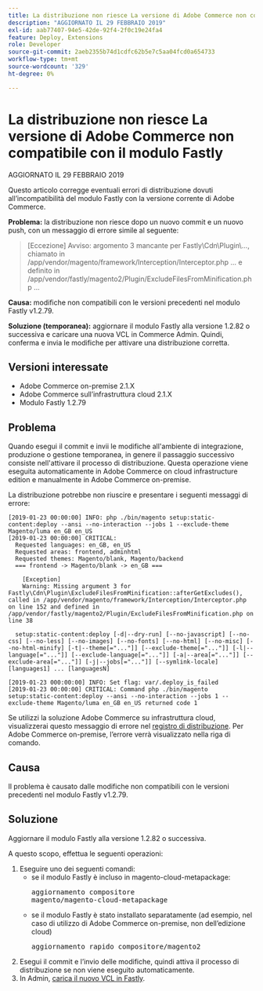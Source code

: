 ```yaml
---
title: La distribuzione non riesce La versione di Adobe Commerce non compatibile con il modulo Fastly
description: "AGGIORNATO IL 29 FEBBRAIO 2019"
exl-id: aab77407-94e5-42de-92f4-2f0c19e24fa4
feature: Deploy, Extensions
role: Developer
source-git-commit: 2aeb2355b74d1cdfc62b5e7c5aa04fcd0a654733
workflow-type: tm+mt
source-wordcount: '329'
ht-degree: 0%

---
```


# La distribuzione non riesce La versione di Adobe Commerce non compatibile con il modulo Fastly

AGGIORNATO IL 29 FEBBRAIO 2019

Questo articolo corregge eventuali errori di distribuzione dovuti all’incompatibilità del modulo Fastly con la versione corrente di Adobe Commerce.

**Problema:** la distribuzione non riesce dopo un nuovo commit e un nuovo push, con un messaggio di errore simile al seguente:

>\[Eccezione\] Avviso: argomento 3 mancante per Fastly\\Cdn\\Plugin\\..., chiamato in /app/vendor/magento/framework/Interception/Interceptor.php ... e definito in /app/vendor/fastly/magento2/Plugin/ExcludeFilesFromMinification.php ...

**Causa:** modifiche non compatibili con le versioni precedenti nel modulo Fastly v1.2.79.

**Soluzione (temporanea):** aggiornare il modulo Fastly alla versione 1.2.82 o successiva e caricare una nuova VCL in Commerce Admin. Quindi, conferma e invia le modifiche per attivare una distribuzione corretta.

## Versioni interessate

* Adobe Commerce on-premise 2.1.X
* Adobe Commerce sull’infrastruttura cloud 2.1.X
* Modulo Fastly 1.2.79

## Problema

Quando esegui il commit e invii le modifiche all&#39;ambiente di integrazione, produzione o gestione temporanea, in genere il passaggio successivo consiste nell&#39;attivare il processo di distribuzione. Questa operazione viene eseguita automaticamente in Adobe Commerce on cloud infrastructure edition e manualmente in Adobe Commerce on-premise.

La distribuzione potrebbe non riuscire e presentare i seguenti messaggi di errore:

```
[2019-01-23 00:00:00] INFO: php ./bin/magento setup:static-content:deploy --ansi --no-interaction --jobs 1 --exclude-theme Magento/luma en_GB en_US
[2019-01-23 00:00:00] CRITICAL:
  Requested languages: en_GB, en_US
  Requested areas: frontend, adminhtml
  Requested themes: Magento/blank, Magento/backend
  === frontend -> Magento/blank -> en_GB ===

    [Exception]
    Warning: Missing argument 3 for Fastly\Cdn\Plugin\ExcludeFilesFromMinification::afterGetExcludes(), called in /app/vendor/magento/framework/Interception/Interceptor.php on line 152 and defined in /app/vendor/fastly/magento2/Plugin/ExcludeFilesFromMinification.php on line 38

  setup:static-content:deploy [-d|--dry-run] [--no-javascript] [--no-css] [--no-less] [--no-images] [--no-fonts] [--no-html] [--no-misc] [--no-html-minify] [-t|--theme[="..."]] [--exclude-theme[="..."]] [-l|--language[="..."]] [--exclude-language[="..."]] [-a|--area[="..."]] [--exclude-area[="..."]] [-j|--jobs[="..."]] [--symlink-locale] [languages1] ... [languagesN]

[2019-01-23 000:00:00] INFO: Set flag: var/.deploy_is_failed
[2019-01-23 00:00:00] CRITICAL: Command php ./bin/magento setup:static-content:deploy --ansi --no-interaction --jobs 1 --exclude-theme Magento/luma en_GB en_US returned code 1
```

Se utilizzi la soluzione Adobe Commerce su infrastruttura cloud, visualizzerai questo messaggio di errore nel [registro di distribuzione](https://experienceleague.adobe.com/en/docs/commerce-cloud-service/user-guide/develop/test/log-locations). Per Adobe Commerce on-premise, l’errore verrà visualizzato nella riga di comando.

## Causa

Il problema è causato dalle modifiche non compatibili con le versioni precedenti nel modulo Fastly v1.2.79.

## Soluzione

Aggiornare il modulo Fastly alla versione 1.2.82 o successiva.

A questo scopo, effettua le seguenti operazioni:

1. Eseguire uno dei seguenti comandi:
   * se il modulo Fastly è incluso in magento-cloud-metapackage:    <pre>aggiornamento compositore magento/magento-cloud-metapackage</pre>
   * se il modulo Fastly è stato installato separatamente (ad esempio, nel caso di utilizzo di Adobe Commerce on-premise, non dell’edizione cloud) <pre>aggiornamento rapido compositore/magento2</pre>
1. Esegui il commit e l’invio delle modifiche, quindi attiva il processo di distribuzione se non viene eseguito automaticamente.
1. In Admin, [carica il nuovo VCL in Fastly](https://experienceleague.adobe.com/en/docs/commerce-cloud-service/user-guide/cdn/setup-fastly/fastly-configuration#upload-vcl-snippets).

